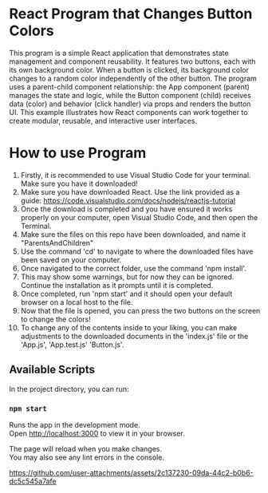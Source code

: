 # React Program that Changes Button Colors
This program is a simple React application that demonstrates state management and component reusability. It features two buttons, each with its own background color. When a button is clicked, its background color changes to a random color independently of the other button. The program uses a parent-child component relationship: the App component (parent) manages the state and logic, while the Button component (child) receives data (color) and behavior (click handler) via props and renders the button UI. This example illustrates how React components can work together to create modular, reusable, and interactive user interfaces.

# How to use Program

1. Firstly, it is recommended to use Visual Studio Code for your terminal. Make sure you have it downloaded!
2. Make sure you have downloaded React. Use the link provided as a guide: https://code.visualstudio.com/docs/nodejs/reactjs-tutorial
3. Once the download is completed and you have ensured it works properly on your computer, open Visual Studio Code, and then open the Terminal.
4. Make sure the files on this repo have been downloaded, and name it "ParentsAndChildren"
5. Use the command 'cd' to navigate to where the downloaded files have been saved on your computer.
6. Once navigated to the correct folder, use the command 'npm install'.
7. This may show some warnings, but for now they can be ignored. Continue the installation as it prompts until it is completed.
8. Once completed, run 'npm start' and it should open your default browser on a local host to the file.
9. Now that the file is opened, you can press the two buttons on the screen to change the colors!
10. To change any of the contents inside to your liking, you can make adjustments to the downloaded documents in the 'index.js' file or the 'App.js', 'App.test.js' 'Button.js'.

## Available Scripts

In the project directory, you can run:

### `npm start`

Runs the app in the development mode.\
Open [http://localhost:3000](http://localhost:3000) to view it in your browser.

The page will reload when you make changes.\
You may also see any lint errors in the console.



https://github.com/user-attachments/assets/2c137230-09da-44c2-b0b6-dc5c545a7afe

